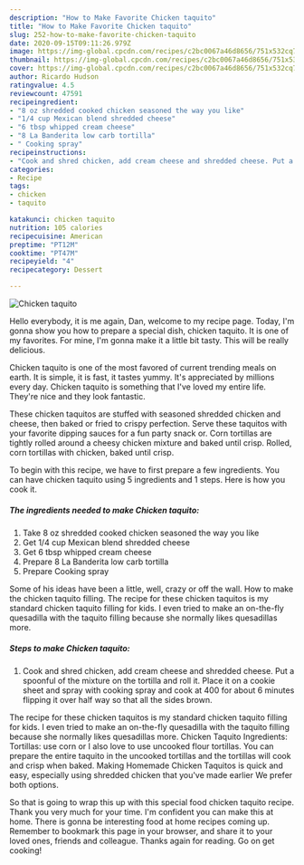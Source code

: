 ```yaml
---
description: "How to Make Favorite Chicken taquito"
title: "How to Make Favorite Chicken taquito"
slug: 252-how-to-make-favorite-chicken-taquito
date: 2020-09-15T09:11:26.979Z
image: https://img-global.cpcdn.com/recipes/c2bc0067a46d8656/751x532cq70/chicken-taquito-recipe-main-photo.jpg
thumbnail: https://img-global.cpcdn.com/recipes/c2bc0067a46d8656/751x532cq70/chicken-taquito-recipe-main-photo.jpg
cover: https://img-global.cpcdn.com/recipes/c2bc0067a46d8656/751x532cq70/chicken-taquito-recipe-main-photo.jpg
author: Ricardo Hudson
ratingvalue: 4.5
reviewcount: 47591
recipeingredient:
- "8 oz shredded cooked chicken seasoned the way you like"
- "1/4 cup Mexican blend shredded cheese"
- "6 tbsp whipped cream cheese"
- "8 La Banderita low carb tortilla"
- " Cooking spray"
recipeinstructions:
- "Cook and shred chicken, add cream cheese and shredded cheese. Put a spoonful of the mixture on the tortilla and roll it. Place it on a cookie sheet and spray with cooking spray and cook at 400 for about 6 minutes flipping it over half way so that all the sides brown."
categories:
- Recipe
tags:
- chicken
- taquito

katakunci: chicken taquito 
nutrition: 105 calories
recipecuisine: American
preptime: "PT12M"
cooktime: "PT47M"
recipeyield: "4"
recipecategory: Dessert

---
```



![Chicken taquito](https://img-global.cpcdn.com/recipes/c2bc0067a46d8656/751x532cq70/chicken-taquito-recipe-main-photo.jpg)

Hello everybody, it is me again, Dan, welcome to my recipe page. Today, I'm gonna show you how to prepare a special dish, chicken taquito. It is one of my favorites. For mine, I'm gonna make it a little bit tasty. This will be really delicious.

Chicken taquito is one of the most favored of current trending meals on earth. It is simple, it is fast, it tastes yummy. It's appreciated by millions every day. Chicken taquito is something that I've loved my entire life. They're nice and they look fantastic.

These chicken taquitos are stuffed with seasoned shredded chicken and cheese, then baked or fried to crispy perfection. Serve these taquitos with your favorite dipping sauces for a fun party snack or. Corn tortillas are tightly rolled around a cheesy chicken mixture and baked until crisp. Rolled, corn tortillas with chicken, baked until crisp.


To begin with this recipe, we have to first prepare a few ingredients. You can have chicken taquito using 5 ingredients and 1 steps. Here is how you cook it.

<!--inarticleads1-->

##### The ingredients needed to make Chicken taquito:

1. Take 8 oz shredded cooked chicken seasoned the way you like
1. Get 1/4 cup Mexican blend shredded cheese
1. Get 6 tbsp whipped cream cheese
1. Prepare 8 La Banderita low carb tortilla
1. Prepare  Cooking spray


Some of his ideas have been a little, well, crazy or off the wall. How to make the chicken taquito filling. The recipe for these chicken taquitos is my standard chicken taquito filling for kids. I even tried to make an on-the-fly quesadilla with the taquito filling because she normally likes quesadillas more. 

<!--inarticleads2-->

##### Steps to make Chicken taquito:

1. Cook and shred chicken, add cream cheese and shredded cheese. Put a spoonful of the mixture on the tortilla and roll it. Place it on a cookie sheet and spray with cooking spray and cook at 400 for about 6 minutes flipping it over half way so that all the sides brown.


The recipe for these chicken taquitos is my standard chicken taquito filling for kids. I even tried to make an on-the-fly quesadilla with the taquito filling because she normally likes quesadillas more. Chicken Taquito Ingredients: Tortillas: use corn or I also love to use uncooked flour tortillas. You can prepare the entire taquito in the uncooked tortillas and the tortillas will cook and crisp when baked. Making Homemade Chicken Taquitos is quick and easy, especially using shredded chicken that you&#39;ve made earlier We prefer both options. 

So that is going to wrap this up with this special food chicken taquito recipe. Thank you very much for your time. I'm confident you can make this at home. There is gonna be interesting food at home recipes coming up. Remember to bookmark this page in your browser, and share it to your loved ones, friends and colleague. Thanks again for reading. Go on get cooking!
